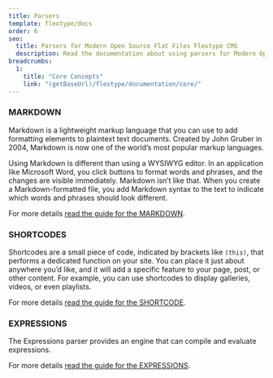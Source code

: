 ```yaml
---
title: Parsers
template: flextype/docs
order: 6
seo:
  title: Parsers for Modern Open Source Flat Files Flextype CMS
  description: Read the documentation about using parsers for Modern Open Source Flat Files Flextype CMS
breadcrumbs:
  1:
    title: "Core Concepts"
    link: "(getBaseUrl)/flextype/documentation/core/"
---
```


### MARKDOWN

Markdown is a lightweight markup language that you can use to add formatting elements to plaintext text documents. Created by John Gruber in 2004, Markdown is now one of the world’s most popular markup languages.

Using Markdown is different than using a WYSIWYG editor. In an application like Microsoft Word, you click buttons to format words and phrases, and the changes are visible immediately. Markdown isn’t like that. When you create a Markdown-formatted file, you add Markdown syntax to the text to indicate which words and phrases should look different.

For more details <a href="(getBaseUrl)/flextype/documentation/core/parsers/markdown">read the guide for the MARKDOWN</a>.

### SHORTCODES

Shortcodes are a small piece of code, indicated by brackets like `(this)`, that performs a dedicated function on your site. You can place it just about anywhere you’d like, and it will add a specific feature to your page, post, or other content. For example, you can use shortcodes to display galleries, videos, or even playlists.

For more details <a href="(getBaseUrl)/flextype/documentation/core/parsers/shortcodes">read the guide for the SHORTCODE</a>.

### EXPRESSIONS

The Expressions parser provides an engine that can compile and evaluate expressions.

For more details <a href="(getBaseUrl)/flextype/documentation/core/parsers/expressions">read the guide for the EXPRESSIONS</a>.
